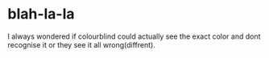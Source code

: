 # blah-la-la
I always wondered if colourblind could actually see the exact color and dont recognise it or they see it all wrong(diffrent).
